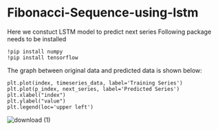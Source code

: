 # Fibonacci-Sequence-using-lstm
Here we constuct LSTM model to predict next series
Following package needs to be installed
```
!pip install numpy
!pip install tensorflow
```

The graph between original data and predicted data is shown below:
```
plt.plot(index, timeseries_data, label='Training Series')
plt.plot(p_index, next_series, label='Predicted Series')
plt.xlabel("index")
plt.ylabel("value")
plt.legend(loc='upper left')
```
![download (1)](https://user-images.githubusercontent.com/45820805/201526588-4b5a5ae1-90a2-42dd-89d6-7daed1ec8400.png)


